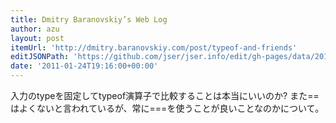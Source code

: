 ```yaml
---
title: Dmitry Baranovskiy’s Web Log
author: azu
layout: post
itemUrl: 'http://dmitry.baranovskiy.com/post/typeof-and-friends'
editJSONPath: 'https://github.com/jser/jser.info/edit/gh-pages/data/2011/01/index.json'
date: '2011-01-24T19:16:00+00:00'
---
```

入力のtypeを固定してtypeof演算子で比較することは本当にいいのか?
また==はよくないと言われているが、常に===を使うことが良いことなのかについて。
